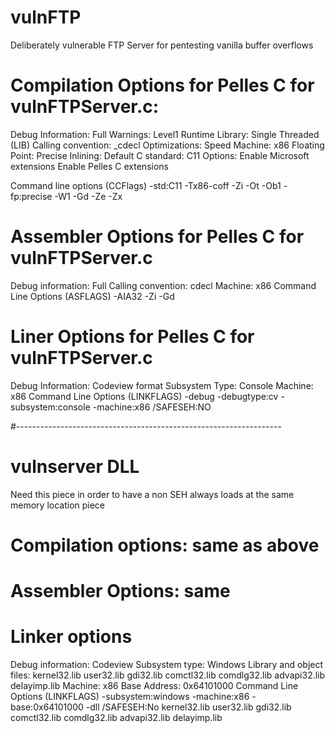 # vulnFTP
Deliberately vulnerable FTP Server for pentesting vanilla buffer overflows

# Compilation Options for Pelles C for vulnFTPServer.c:
Debug Information: Full
Warnings: Level1
Runtime Library: Single Threaded (LIB)
Calling convention: _cdecl
Optimizations: Speed
Machine: x86
Floating Point: Precise
Inlining: Default
C standard: C11
Options: Enable Microsoft extensions
Enable Pelles C extensions

Command line options (CCFlags)
-std:C11 -Tx86-coff -Zi -Ot -Ob1 -fp:precise -W1 -Gd -Ze -Zx

# Assembler Options for Pelles C for vulnFTPServer.c
Debug information: Full
Calling convention: cdecl
Machine: x86
Command Line Options (ASFLAGS)
-AIA32 -Zi -Gd

# Liner Options for Pelles C for vulnFTPServer.c
Debug Information: Codeview format
Subsystem Type: Console
Machine: x86
Command Line Options (LINKFLAGS)
-debug -debugtype:cv -subsystem:console -machine:x86 /SAFESEH:NO

#------------------------------------------------------------------
# vulnserver DLL
Need this piece in order to have a non SEH always loads at the same memory location piece

# Compilation options: same as above
# Assembler Options: same
# Linker options
Debug information: Codeview
Subsystem type: Windows
Library and object files: kernel32.lib user32.lib gdi32.lib comctl32.lib comdlg32.lib advapi32.lib delayimp.lib
Machine: x86
Base Address: 0x64101000
Command Line Options (LINKFLAGS)
-subsystem:windows -machine:x86 -base:0x64101000 -dll /SAFESEH:No kernel32.lib user32.lib gdi32.lib comctl32.lib comdlg32.lib advapi32.lib delayimp.lib




